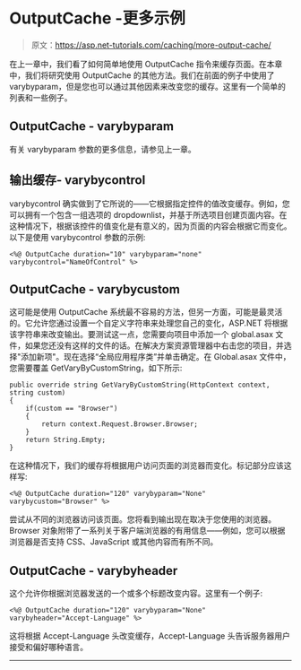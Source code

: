 # OutputCache -更多示例

> 原文：<https://asp.net-tutorials.com/caching/more-output-cache/>

在上一章中，我们看了如何简单地使用 OutputCache 指令来缓存页面。在本章中，我们将研究使用 OutputCache 的其他方法。我们在前面的例子中使用了 varybyparam，但是您也可以通过其他因素来改变您的缓存。这里有一个简单的列表和一些例子。

## OutputCache - varybyparam

有关 varybyparam 参数的更多信息，请参见上一章。

## 输出缓存- varybycontrol

varybycontrol 确实做到了它所说的——它根据指定控件的值改变缓存。例如，您可以拥有一个包含一组选项的 dropdownlist，并基于所选项目创建页面内容。在这种情况下，根据该控件的值变化是有意义的，因为页面的内容会根据它而变化。以下是使用 varybycontrol 参数的示例:

```
<%@ OutputCache duration="10" varybyparam="none" varybycontrol="NameOfControl" %>
```

<input type="hidden" name="IL_IN_ARTICLE">

## OutputCache - varybycustom

这可能是使用 OutputCache 系统最不容易的方法，但另一方面，可能是最灵活的。它允许您通过设置一个自定义字符串来处理您自己的变化，ASP.NET 将根据该字符串来改变输出。要测试这一点，您需要向项目中添加一个 global.asax 文件，如果您还没有这样的文件的话。在解决方案资源管理器中右击您的项目，并选择"添加新项"。现在选择“全局应用程序类”并单击确定。在 Global.asax 文件中，您需要覆盖 GetVaryByCustomString，如下所示:

```
public override string GetVaryByCustomString(HttpContext context, string custom)
{
    if(custom == "Browser")
    {
        return context.Request.Browser.Browser;
    }
    return String.Empty;
}
```

在这种情况下，我们的缓存将根据用户访问页面的浏览器而变化。标记部分应该这样写:

```
<%@ OutputCache duration="120" varybyparam="None" varybycustom="Browser" %>
```

尝试从不同的浏览器访问该页面。您将看到输出现在取决于您使用的浏览器。Browser 对象附带了一系列关于客户端浏览器的有用信息——例如，您可以根据浏览器是否支持 CSS、JavaScript 或其他内容而有所不同。

## OutputCache - varybyheader

这个允许你根据浏览器发送的一个或多个标题改变内容。这里有一个例子:

```
<%@ OutputCache duration="120" varybyparam="None" varybyheader="Accept-Language" %>
```

这将根据 Accept-Language 头改变缓存，Accept-Language 头告诉服务器用户接受和偏好哪种语言。

* * *